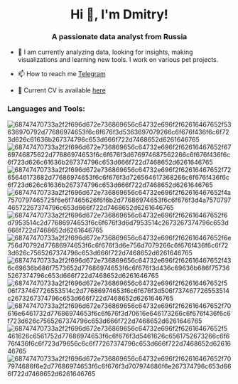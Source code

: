 <h1 align="center">Hi 👋, I'm Dmitry!</h1>
<h3 align="center">A passionate data analyst from Russia</h3>

- 🌱  I am currently analyzing data, looking for insights, making visualizations and learning new tools. I work on various pet projects.

- 📫 How to reach me [Telegram](https://t.me/Grecha_ds)
- 📄 Current CV is available [here](https://spb.hh.ru/resume/32c8ffcdff0bc8556a0039ed1f683653685a45)

<h3 align="left">Languages and Tools:</h3>

![68747470733a2f2f696d672e736869656c64732e696f2f62616467652f53636970792d77686974653f6c6f676f3d5363697079266c6f676f436f6c6f723d626c61636b267374796c653d666f722d7468652d6261646765](https://github.com/grechanyy/grechanyy/assets/128630067/de80bcd9-555e-493a-9fdc-31d969e552c4)
![68747470733a2f2f696d672e736869656c64732e696f2f62616467652f6769746875622d77686974653f6c6f676f3d676974687562266c6f676f436f6c6f723d626c61636b267374796c653d666f722d7468652d6261646765](https://github.com/grechanyy/grechanyy/assets/128630067/e7588e08-31e6-4826-8231-c41517e468ff)
![68747470733a2f2f696d672e736869656c64732e696f2f62616467652f7265646173682d77686974653f6c6f676f3d726564617368266c6f676f436f6c6f723d626c61636b267374796c653d666f722d7468652d6261646765](https://github.com/grechanyy/grechanyy/assets/128630067/fd49d0ed-e131-4f86-83c0-87f4a3e2ef0c)
![68747470733a2f2f696d672e736869656c64732e696f2f62616467652f4a7570797465725f6e6f7465626f6f6b2d77686974653f6c6f676f3d4a757079746572267374796c653d666f722d7468652d6261646765](https://github.com/grechanyy/grechanyy/assets/128630067/e68fb344-0815-4790-ad4c-fc23a82c136e)
![68747470733a2f2f696d672e736869656c64732e696f2f62616467652f6d7953514c2d77686974653f6c6f676f3d6d7953514c2673267374796c653d666f722d7468652d6261646765](https://github.com/grechanyy/grechanyy/assets/128630067/a9287bdd-aa87-41c6-a7e6-7e08e2304c84)
![68747470733a2f2f696d672e736869656c64732e696f2f62616467652f6e756d70792d77686974653f6c6f676f3d6e756d7079266c6f676f436f6c6f723d626c7565267374796c653d666f722d7468652d6261646765](https://github.com/grechanyy/grechanyy/assets/128630067/bcdc5d76-b7a0-4b03-91d3-4de73c6de189)
![68747470733a2f2f696d672e736869656c64732e696f2f62616467652f436c69636b686f7573652d77686974653f6c6f676f3d436c69636b686f757365267374796c653d666f722d7468652d6261646765](https://github.com/grechanyy/grechanyy/assets/128630067/42d744d2-ffd2-45e7-8f59-fb1fa478b014)
![68747470733a2f2f696d672e736869656c64732e696f2f62616467652f506f737467726553514c2d77686974653f6c6f676f3d506f737467726553514c2673267374796c653d666f722d7468652d6261646765](https://github.com/grechanyy/grechanyy/assets/128630067/1231cb16-4e22-4c83-9444-21b61449d2cd)
![68747470733a2f2f696d672e736869656c64732e696f2f62616467652f70616e6461732d77686974653f6c6f676f3d70616e646173266c6f676f436f6c6f723d626c7565267374796c653d666f722d7468652d6261646765](https://github.com/grechanyy/grechanyy/assets/128630067/2271d6bf-f2bc-41aa-a49d-c4ce921fe174)
![68747470733a2f2f696d672e736869656c64732e696f2f62616467652f5461626c6561752d77686974653f6c6f676f3d5461626c6561752673266c6f676f436f6c6f723d79656c6c6f77267374796c653d666f722d7468652d6261646765](https://github.com/grechanyy/grechanyy/assets/128630067/5da20fb6-7106-47c5-bfd4-73ebd60a9976)
![68747470733a2f2f696d672e736869656c64732e696f2f62616467652f707974686f6e2d77686974653f6c6f676f3d707974686f6e267374796c653d666f722d7468652d6261646765](https://github.com/grechanyy/grechanyy/assets/128630067/f8685d77-27bb-4466-b0a2-c77b49e8a776)
